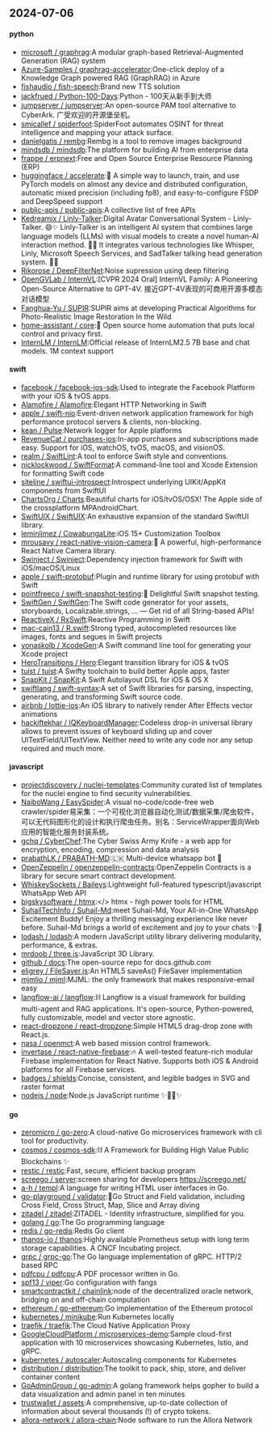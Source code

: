 ## 2024-07-06

#### python
* [microsoft / graphrag](https://github.com/microsoft/graphrag):A modular graph-based Retrieval-Augmented Generation (RAG) system
* [Azure-Samples / graphrag-accelerator](https://github.com/Azure-Samples/graphrag-accelerator):One-click deploy of a Knowledge Graph powered RAG (GraphRAG) in Azure
* [fishaudio / fish-speech](https://github.com/fishaudio/fish-speech):Brand new TTS solution
* [jackfrued / Python-100-Days](https://github.com/jackfrued/Python-100-Days):Python - 100天从新手到大师
* [jumpserver / jumpserver](https://github.com/jumpserver/jumpserver):An open-source PAM tool alternative to CyberArk. 广受欢迎的开源堡垒机。
* [smicallef / spiderfoot](https://github.com/smicallef/spiderfoot):SpiderFoot automates OSINT for threat intelligence and mapping your attack surface.
* [danielgatis / rembg](https://github.com/danielgatis/rembg):Rembg is a tool to remove images background
* [mindsdb / mindsdb](https://github.com/mindsdb/mindsdb):The platform for building AI from enterprise data
* [frappe / erpnext](https://github.com/frappe/erpnext):Free and Open Source Enterprise Resource Planning (ERP)
* [huggingface / accelerate](https://github.com/huggingface/accelerate):🚀 A simple way to launch, train, and use PyTorch models on almost any device and distributed configuration, automatic mixed precision (including fp8), and easy-to-configure FSDP and DeepSpeed support
* [public-apis / public-apis](https://github.com/public-apis/public-apis):A collective list of free APIs
* [Kedreamix / Linly-Talker](https://github.com/Kedreamix/Linly-Talker):Digital Avatar Conversational System - Linly-Talker. 😄✨ Linly-Talker is an intelligent AI system that combines large language models (LLMs) with visual models to create a novel human-AI interaction method. 🤝🤖 It integrates various technologies like Whisper, Linly, Microsoft Speech Services, and SadTalker talking head generation system. 🌟🔬
* [Rikorose / DeepFilterNet](https://github.com/Rikorose/DeepFilterNet):Noise supression using deep filtering
* [OpenGVLab / InternVL](https://github.com/OpenGVLab/InternVL):[CVPR 2024 Oral] InternVL Family: A Pioneering Open-Source Alternative to GPT-4V. 接近GPT-4V表现的可商用开源多模态对话模型
* [Fanghua-Yu / SUPIR](https://github.com/Fanghua-Yu/SUPIR):SUPIR aims at developing Practical Algorithms for Photo-Realistic Image Restoration In the Wild
* [home-assistant / core](https://github.com/home-assistant/core):🏡 Open source home automation that puts local control and privacy first.
* [InternLM / InternLM](https://github.com/InternLM/InternLM):Official release of InternLM2.5 7B base and chat models. 1M context support

#### swift
* [facebook / facebook-ios-sdk](https://github.com/facebook/facebook-ios-sdk):Used to integrate the Facebook Platform with your iOS & tvOS apps.
* [Alamofire / Alamofire](https://github.com/Alamofire/Alamofire):Elegant HTTP Networking in Swift
* [apple / swift-nio](https://github.com/apple/swift-nio):Event-driven network application framework for high performance protocol servers & clients, non-blocking.
* [kean / Pulse](https://github.com/kean/Pulse):Network logger for Apple platforms
* [RevenueCat / purchases-ios](https://github.com/RevenueCat/purchases-ios):In-app purchases and subscriptions made easy. Support for iOS, watchOS, tvOS, macOS, and visionOS.
* [realm / SwiftLint](https://github.com/realm/SwiftLint):A tool to enforce Swift style and conventions.
* [nicklockwood / SwiftFormat](https://github.com/nicklockwood/SwiftFormat):A command-line tool and Xcode Extension for formatting Swift code
* [siteline / swiftui-introspect](https://github.com/siteline/swiftui-introspect):Introspect underlying UIKit/AppKit components from SwiftUI
* [ChartsOrg / Charts](https://github.com/ChartsOrg/Charts):Beautiful charts for iOS/tvOS/OSX! The Apple side of the crossplatform MPAndroidChart.
* [SwiftUIX / SwiftUIX](https://github.com/SwiftUIX/SwiftUIX):An exhaustive expansion of the standard SwiftUI library.
* [leminlimez / CowabungaLite](https://github.com/leminlimez/CowabungaLite):iOS 15+ Customization Toolbox
* [mrousavy / react-native-vision-camera](https://github.com/mrousavy/react-native-vision-camera):📸 A powerful, high-performance React Native Camera library.
* [Swinject / Swinject](https://github.com/Swinject/Swinject):Dependency injection framework for Swift with iOS/macOS/Linux
* [apple / swift-protobuf](https://github.com/apple/swift-protobuf):Plugin and runtime library for using protobuf with Swift
* [pointfreeco / swift-snapshot-testing](https://github.com/pointfreeco/swift-snapshot-testing):📸 Delightful Swift snapshot testing.
* [SwiftGen / SwiftGen](https://github.com/SwiftGen/SwiftGen):The Swift code generator for your assets, storyboards, Localizable.strings, … — Get rid of all String-based APIs!
* [ReactiveX / RxSwift](https://github.com/ReactiveX/RxSwift):Reactive Programming in Swift
* [mac-cain13 / R.swift](https://github.com/mac-cain13/R.swift):Strong typed, autocompleted resources like images, fonts and segues in Swift projects
* [yonaskolb / XcodeGen](https://github.com/yonaskolb/XcodeGen):A Swift command line tool for generating your Xcode project
* [HeroTransitions / Hero](https://github.com/HeroTransitions/Hero):Elegant transition library for iOS & tvOS
* [tuist / tuist](https://github.com/tuist/tuist):A Swifty toolchain to build better Apple apps, faster
* [SnapKit / SnapKit](https://github.com/SnapKit/SnapKit):A Swift Autolayout DSL for iOS & OS X
* [swiftlang / swift-syntax](https://github.com/swiftlang/swift-syntax):A set of Swift libraries for parsing, inspecting, generating, and transforming Swift source code.
* [airbnb / lottie-ios](https://github.com/airbnb/lottie-ios):An iOS library to natively render After Effects vector animations
* [hackiftekhar / IQKeyboardManager](https://github.com/hackiftekhar/IQKeyboardManager):Codeless drop-in universal library allows to prevent issues of keyboard sliding up and cover UITextField/UITextView. Neither need to write any code nor any setup required and much more.

#### javascript
* [projectdiscovery / nuclei-templates](https://github.com/projectdiscovery/nuclei-templates):Community curated list of templates for the nuclei engine to find security vulnerabilities.
* [NaiboWang / EasySpider](https://github.com/NaiboWang/EasySpider):A visual no-code/code-free web crawler/spider易采集：一个可视化浏览器自动化测试/数据采集/爬虫软件，可以无代码图形化的设计和执行爬虫任务。别名：ServiceWrapper面向Web应用的智能化服务封装系统。
* [gchq / CyberChef](https://github.com/gchq/CyberChef):The Cyber Swiss Army Knife - a web app for encryption, encoding, compression and data analysis
* [prabathLK / PRABATH-MD](https://github.com/prabathLK/PRABATH-MD):🇱🇰 Multi-device whatsapp bot 🎉
* [OpenZeppelin / openzeppelin-contracts](https://github.com/OpenZeppelin/openzeppelin-contracts):OpenZeppelin Contracts is a library for secure smart contract development.
* [WhiskeySockets / Baileys](https://github.com/WhiskeySockets/Baileys):Lightweight full-featured typescript/javascript WhatsApp Web API
* [bigskysoftware / htmx](https://github.com/bigskysoftware/htmx):</> htmx - high power tools for HTML
* [SuhailTechInfo / Suhail-Md](https://github.com/SuhailTechInfo/Suhail-Md):meet Suhail-Md, Your All-in-One WhatsApp Excitement Buddy! Enjoy a thrilling messaging experience like never before. Suhail-Md brings a world of excitement and joy to your chats ✨🤖
* [lodash / lodash](https://github.com/lodash/lodash):A modern JavaScript utility library delivering modularity, performance, & extras.
* [mrdoob / three.js](https://github.com/mrdoob/three.js):JavaScript 3D Library.
* [github / docs](https://github.com/github/docs):The open-source repo for docs.github.com
* [eligrey / FileSaver.js](https://github.com/eligrey/FileSaver.js):An HTML5 saveAs() FileSaver implementation
* [mjmlio / mjml](https://github.com/mjmlio/mjml):MJML: the only framework that makes responsive-email easy
* [langflow-ai / langflow](https://github.com/langflow-ai/langflow):⛓️ Langflow is a visual framework for building multi-agent and RAG applications. It's open-source, Python-powered, fully customizable, model and vector store agnostic.
* [react-dropzone / react-dropzone](https://github.com/react-dropzone/react-dropzone):Simple HTML5 drag-drop zone with React.js.
* [nasa / openmct](https://github.com/nasa/openmct):A web based mission control framework.
* [invertase / react-native-firebase](https://github.com/invertase/react-native-firebase):🔥 A well-tested feature-rich modular Firebase implementation for React Native. Supports both iOS & Android platforms for all Firebase services.
* [badges / shields](https://github.com/badges/shields):Concise, consistent, and legible badges in SVG and raster format
* [nodejs / node](https://github.com/nodejs/node):Node.js JavaScript runtime ✨🐢🚀✨

#### go
* [zeromicro / go-zero](https://github.com/zeromicro/go-zero):A cloud-native Go microservices framework with cli tool for productivity.
* [cosmos / cosmos-sdk](https://github.com/cosmos/cosmos-sdk):⛓️ A Framework for Building High Value Public Blockchains ✨
* [restic / restic](https://github.com/restic/restic):Fast, secure, efficient backup program
* [screego / server](https://github.com/screego/server):screen sharing for developers https://screego.net/
* [a-h / templ](https://github.com/a-h/templ):A language for writing HTML user interfaces in Go.
* [go-playground / validator](https://github.com/go-playground/validator):💯Go Struct and Field validation, including Cross Field, Cross Struct, Map, Slice and Array diving
* [zitadel / zitadel](https://github.com/zitadel/zitadel):ZITADEL - Identity infrastructure, simplified for you.
* [golang / go](https://github.com/golang/go):The Go programming language
* [redis / go-redis](https://github.com/redis/go-redis):Redis Go client
* [thanos-io / thanos](https://github.com/thanos-io/thanos):Highly available Prometheus setup with long term storage capabilities. A CNCF Incubating project.
* [grpc / grpc-go](https://github.com/grpc/grpc-go):The Go language implementation of gRPC. HTTP/2 based RPC
* [pdfcpu / pdfcpu](https://github.com/pdfcpu/pdfcpu):A PDF processor written in Go.
* [spf13 / viper](https://github.com/spf13/viper):Go configuration with fangs
* [smartcontractkit / chainlink](https://github.com/smartcontractkit/chainlink):node of the decentralized oracle network, bridging on and off-chain computation
* [ethereum / go-ethereum](https://github.com/ethereum/go-ethereum):Go implementation of the Ethereum protocol
* [kubernetes / minikube](https://github.com/kubernetes/minikube):Run Kubernetes locally
* [traefik / traefik](https://github.com/traefik/traefik):The Cloud Native Application Proxy
* [GoogleCloudPlatform / microservices-demo](https://github.com/GoogleCloudPlatform/microservices-demo):Sample cloud-first application with 10 microservices showcasing Kubernetes, Istio, and gRPC.
* [kubernetes / autoscaler](https://github.com/kubernetes/autoscaler):Autoscaling components for Kubernetes
* [distribution / distribution](https://github.com/distribution/distribution):The toolkit to pack, ship, store, and deliver container content
* [GoAdminGroup / go-admin](https://github.com/GoAdminGroup/go-admin):A golang framework helps gopher to build a data visualization and admin panel in ten minutes
* [trustwallet / assets](https://github.com/trustwallet/assets):A comprehensive, up-to-date collection of information about several thousands (!) of crypto tokens.
* [allora-network / allora-chain](https://github.com/allora-network/allora-chain):Node software to run the Allora Network
